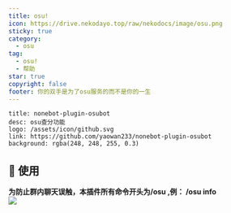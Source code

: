 ```yaml
---
title: osu!
icon: https://drive.nekodayo.top/raw/nekodocs/image/osu.png
sticky: true
category:
  - osu
tag:
  - osu!
  - 帮助
star: true
copyright: false
footer: 你的双手是为了osu服务的而不是你的一生
---
```


  ```component VPCard
  title: nonebot-plugin-osubot
  desc: osu查分功能
  logo: /assets/icon/github.svg
  link: https://github.com/yaowan233/nonebot-plugin-osubot
  background: rgba(248, 248, 255, 0.3)
  ```

## **:tada: 使用**
**为防止群内聊天误触，本插件所有命令开头为/osu ,例： /osu info**  
![](https://drive.nekodayo.top/raw/nekodocs/image/osuhelp.png)